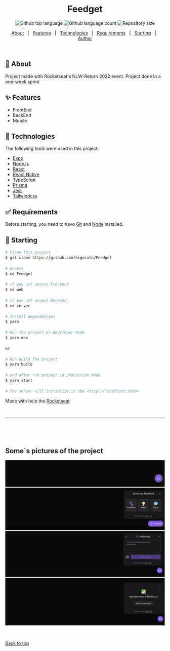 <div align="center" id="top">
&#xa0;

  <!-- <a href="https://nlwreturn.netlify.app">Demo</a> -->
</div>

<h1 align="center">Feedget</h1>

<p align="center">
  <img alt="Github top language" src="https://img.shields.io/github/languages/top/higoraln/nlw-return?color=56BEB8">

  <img alt="Github language count" src="https://img.shields.io/github/languages/count/higoraln/nlw-return?color=56BEB8">

  <img alt="Repository size" src="https://img.shields.io/github/repo-size/higoraln/nlw-return?color=56BEB8">

  <!-- <img alt="Github issues" src="https://img.shields.io/github/issues/higoraln/nlw-return?color=56BEB8" /> -->

  <!-- <img alt="Github forks" src="https://img.shields.io/github/forks/higoraln/nlw-return?color=56BEB8" /> -->

  <!-- <img alt="Github stars" src="https://img.shields.io/github/stars/higoraln/nlw-return?color=56BEB8" /> -->
</p>

<!-- Status -->

<!-- <h4 align="center">
	🚧  NLW Return 🚀 Under construction...  🚧
</h4>

<hr> -->

<p align="center">
  <a href="#dart-about">About</a> &#xa0; | &#xa0; 
  <a href="#sparkles-features">Features</a> &#xa0; | &#xa0;
  <a href="#rocket-technologies">Technologies</a> &#xa0; | &#xa0;
  <a href="#white_check_mark-requirements">Requirements</a> &#xa0; | &#xa0;
  <a href="#checkered_flag-starting">Starting</a> &#xa0; | &#xa0;
  <a href="https://github.com/higoraln" target="_blank">Author</a>
</p>

<br>

## :dart: About

Project made with Rocketseat's NLW-Return 2022 event. Project done in a one-week sprint

## :sparkles: Features

- FrontEnd
- BackEnd
- Mobile

## :rocket: Technologies

The following tools were used in this project:

- [Expo](https://expo.io/)
- [Node.js](https://nodejs.org/en/)
- [React](https://pt-br.reactjs.org/)
- [React Native](https://reactnative.dev/)
- [TypeScript](https://www.typescriptlang.org/)
- [Prisma](https://www.prisma.io/)
- [Jest](https://jestjs.io/)
- [Tailwindcss](https://tailwindcss.com/)

## :white_check_mark: Requirements

Before starting, you need to have [Git](https://git-scm.com) and [Node](https://nodejs.org/en/) installed.

## :checkered_flag: Starting

```bash
# Clone this project
$ git clone https://github.com/higoraln/Feedget

# Access
$ cd Feedget

# if you wnt access Frontend
$ cd web

# if you wnt access Backend
$ cd server

# Install dependencies
$ yarn

# Run the project on developer mode
$ yarn dev

or

# Run build the project
$ yarn build

# and after run project in production mode
$ yarn start

# The server will initialize in the <http://localhost:3000>
```

Made with help the <a href="https://github.com/Rocketseat" target="_blank">Rocketseat</a>

&#xa0;

<hr />

&#xa0;

&#xa0;

<h2>Some`s pictures of the project</h2>

<img src="assets/1.png" />
<img src="assets/2.png" />
<img src="assets/3.png" />
<img src="assets/4.png" />

&#xa0;

<a href="#top">Back to top</a>
